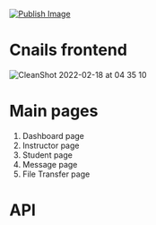 [![Publish Image](https://github.com/FYP-2021-2022-cloud-ide/App/actions/workflows/ci.yaml/badge.svg)](https://github.com/FYP-2021-2022-cloud-ide/App/actions/workflows/ci.yaml)

# Cnails frontend 

![CleanShot 2022-02-18 at 04 35 10](https://user-images.githubusercontent.com/43137033/154566293-211ef2ab-e765-4182-9d1c-482ae9cc94a1.png)

# Main pages

1. Dashboard page 
2. Instructor page
3. Student page 
4. Message page
5. File Transfer page 

# API
